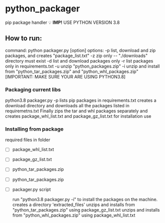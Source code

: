 # python_packager
pip package handler
:bulb: **IMP!** USE PYTHON VERSION 3.8
## How to run:

command:
                python packager.py [option]
            options:
                -p list, download and zip packages, and creates "package_list.txt"
                -z zip only -- "./downloads" directory must exist
                -d list and download packages only
                -r list packages only in requirements.txt
                -u unzip "python_packages.zip"
                -i unzip and install from "python_tar_packages.zip" and "python_whl_packages.zip"
                [IMPORTANT: MAKE SURE YOUR ARE USING PYTHON3.8]

### Packaging current libs
python3.8 packager.py -p
lists pip packages in requirements.txt
creates a download directory and downloads all the packages listed in requiremetns.txt
Finally zips the tar and whl packages separately and creates package_whl_list.txt and package_gz_list.txt for installation use

### Installing from package
required files in folder 
-[ ] package_whl_list.txt
-[ ] package_gz_list.txt
-[ ] python_tar_packages.zip
-[ ] python_tar_packages.zip
-[ ] packager.py script

  run "python3.8 packager.py -i" to install the packages on the machine.
  creates a directory 'extracted_files'
  unzips and installs from "python_tar_packages.zip" using package_gz_list.txt
  unzips and installs from "python_whl_packages.zip" using package_whl_list.txt

